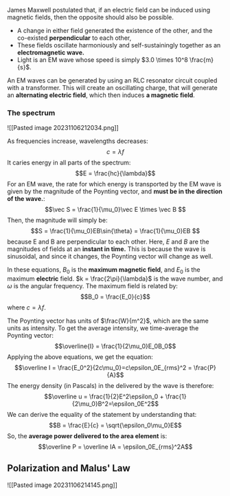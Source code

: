 James Maxwell postulated that, if an electric field can be induced using magnetic fields, then the opposite should also be possible. 
- A change in either field generated the existence of the other, and the co-existed **perpendicular** to each other,
- These fields oscillate harmoniously and self-sustainingly together as an **electromagnetic wave.**
- Light is an EM wave whose speed is simply $3.0 \times 10^8 \frac{m}{s}$.

An EM waves can be generated by using an RLC resonator circuit coupled with a transformer. This will create an oscillating charge, that will generate an **alternating electric field**, which then induces **a magnetic field**.

### The spectrum

![[Pasted image 20231106212034.png]]

As frequencies increase, wavelengths decreases: 
$$c = \lambda f$$
It caries energy in all parts of the spectrum: 
$$E = \frac{hc}{\lambda}$$
For an EM wave, the rate for which energy is transported by the EM wave is given by the magnitude of the Poynting vector, and **must be in the direction of the wave.**:
$$\vec S = \frac{1}{\mu_0}\vec E \times \vec B $$
Then, the magnitude will simply be: 
$$S = \frac{1}{\mu_0}EB\sin{\theta} = \frac{1}{\mu_0}EB  $$
because E and B are perpendicular to each other. Here, $E$ and $B$ are the magnitudes of fields at an **instant in time.** This is because the wave is sinusoidal, and since it changes, the Poynting vector will change as well.

In these equations, $B_0$ is the **maximum magnetic field**, and $E_0$ is the maximum **electric** field.
$k = \frac{2\pi}{\lambda}$ is the wave number, and $\omega$ is the angular frequency. The maximum field is related by: 
$$B_0 = \frac{E_0}{c}$$
where $c= \lambda f$. 

The Poynting vector has units of $\frac{W}{m^2}$, which are the same units as intensity. To get the average intensity, we time-average the Poynting vector: 
$$\overline{I} = \frac{1}{2\mu_0}E_0B_0$$
Applying the above equations, we get the equation: 
$$\overline I = \frac{E_0^2}{2c\mu_0}=c\epsilon_0E_{rms}^2 = \frac{P}{A}$$
The energy density (in Pascals) in the delivered by the wave is therefore: 
$$\overline u = \frac{1}{2}E^2\epsilon_0 + \frac{1}{2\mu_0}B^2=\epsilon_0E^2$$
We can derive the equality of the statement by understanding that: 
$$B = \frac{E}{c} = \sqrt{\epsilon_0\mu_0}E$$
So, the **average power delivered to the area element** is: 
$$\overline P = \overline IA = \epsilon_0E_{rms}^2A$$


## Polarization and Malus' Law
![[Pasted image 20231106214145.png]]
